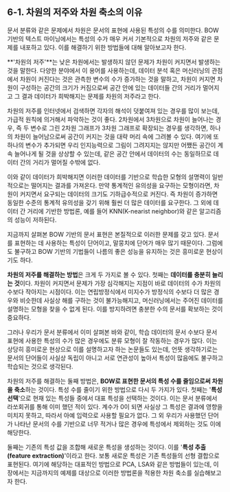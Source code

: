 ## 6-1. 차원의 저주와 차원 축소의 이유
문서 분류와 같은 문제에서 차원은 문서의 표현에 사용된 특성의 수를 의미한다. BOW 기반의 텍스트 마이닝에서는 특성의 수가 매우 커서 기본적으로 차원의 저주와 같은 문제를 내포하고 있다. 이를 해결하기 위한 방법들에 대해 알아보고자 한다.

**'차원의 저주'**는 낮은 차원에서는 발생하지 않던 문제가 차원이 커지면서 발생하는 것을 말한다. 다양한 분야에서 이 용어를 사용하는데, 데이터 분석 혹은 머신러닝의 관점에서 차원이 커진다는 것은 관측한 변수의 수가 증가하는 것을 말하고, 차원이 커지면 차원이 구성하는 공간의 크기가 커짐으로써 공간 안에 있는 데이터들 간의 거리가 멀어지고 그 결과 데이터가 희박해지는 문제를 차원의 저주라고 한다.

차원의 저주를 인터넷에서 검색하면 각자의 해석이 덧붙여져 있는 경우를 많이 보는데, 가급적 원칙에 의거해서 파악하는 것이 좋다. 2차원에서 3차원으로 차원이 늘어나는 경우, 즉 두 변수로 그린 2차원 그래프가 3차원 그래프로 확장되는 경우를 생각하면, 하나의 차원이 늘어남으로써 공간이 커지는 것을 대략 머리 속에 그려볼 수 있다. 여기에 또 하나의 변수가 추가되면 우리 인지능력으로 그림이 그려지지는 않지만 어쨌든 공간이 계속 늘어나게 될 것을 상상할 수 있는데, 같은 공간 안에서 데이터의 수는 동일하므로 데이터 간의 거리가 멀어질 수밖에 없다.

이와 같이 데이터가 희박해지면 이러한 데이터를 기반으로 학습한 모형의 설명력이 일반적으로는 떨어지는 결과를 가져온다. 만약 통계적인 유의성을 요구하는 모형이라면, 차원이 커지면서 요구되는 데이터의 크기도 기하급수적으로 커진다. 즉 차원이 증가하면 동일한 수준의 통계적 유의성을 갖기 위해 훨씬 더 많은 데이터를 요구한다. 그 외에 데이터 간 거리에 기반한 방법론, 예를 들어 KNN(K-nearist neighbor)와 같은 알고리즘의 성능이 저하된다.

지금까지 살펴본 BOW 기반의 문서 표현은 본질적으로 이러한 문제를 갖고 있다. 문서를 표현하는 데 사용하는 특성이 단어이고, 말뭉치에 단어가 매우 많기 때문이다. 그럼에도 불구하고 BOW 기반의 기법들이 나름의 좋은 성능을 유지하는 것은 흥미로운 현상이기도 하다.

**차원의 저주를 해결하는 방법**은 크게 두 가지로 볼 수 있다. 첫째는 **데이터를 충분히 늘리는 것**이다. 차원이 커지면서 문제가 가장 심각해지는 지점이 바로 데이터의 수가 차원의 수보다 작아지는 시점이다. 이는 연립방정식에서 미지수가 방정식의 수보다 더 많은 경우와 비슷한데 사실상 해를 구하는 것이 불가능해지고, 머신러닝에서는 주어진 데이터를 설명하는 모형을 찾을 수 없게 된다. 이를 방지하려면 충분한 수의 문서를 확보하는 것이 중요하다.

그러나 우리가 문서 분류에서 이미 살펴본 바와 같이, 학습 데이터의 문서 수보다 문서 표현에 사용한 특성의 수가 많은 경우에도 분류 모형이 잘 작동하는 경우가 많다. 이는 상당히 흥미로운 현상으로 이를 설명하고자 하는 논문들도 있는데, 언뜻 생각하기로는 문서의 단어들이 사실상 독립이 아니고 서로 연관성이 높아서 특성이 많음에도 불구하고 학습되는 것으로 생각된다.

차원의 저주를 해결하는 둘째 방법은, **BOW로 표현한 문서의 특성 수를 줄임으로써 차원을 축소**하는 것이다. 특성 수를 줄이기 위한 방법으로 다시 두 가지가 있다. 첫째는 '**특성 선택**'으로 현재 있는 특성들 중에서 대표 특성을 선택하는 것이다. 이는 문서 분류에서 라쏘회귀를 통해 이미 했던 적이 있다. 계수가 0이 되면 사실상 그 특성은 결과에 영향을 미치지 못하고, 따라서 아예 입력으로 사용할 필요가 없다. 그 외 우리가 사용했던 단어가 나타난 문서의 수를 기반으로 너무 적거나 많은 경우에 특성에서 제외하는 것도 이에 해당한다. 

둘째는 기존의 특성 값을 조합해 새로운 특성을 생성하는 것이다. 이를 '**특성 추출(feature extraction)**'이라고 한다. 보통 새로운 특성은 기존 특성들의 선형 결합으로 표현된다. 여기에 해당하는 대표적인 방법으로 PCA, LSA와 같은 방법들이 있는데, 이 장에서는 지금까지의 예제를 대상으로 이러한 방법론을 적용한 차원 축소를 실습해보고자 한다.